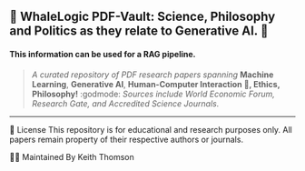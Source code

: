 ## 🐋 WhaleLogic PDF-Vault: Science, Philosophy and Politics as they relate to Generative AI.  🤖
#### This information can be used for a RAG pipeline. 
> _A curated repository of PDF research papers spanning_ **Machine Learning**, **Generative AI**, **Human-Computer Interaction 🤖, Ethics,** **Philosophy!** :godmode: _Sources include World Economic Forum, Research Gate, and Accredited Science Journals._ 

---



📜 License
This repository is for educational and research purposes only. All papers remain property of their respective authors or journals.

👨‍💻 Maintained By
Keith Thomson

